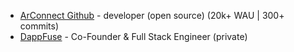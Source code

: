 - <a href='https://github.com/arconnectio/ArConnect/graphs/contributors'>ArConnect Github</a> - developer (open source) (20k+ WAU | 300+ commits)
- <a href='https://www.dappfuse.com'>DappFuse</a> - Co-Founder & Full Stack Engineer (private)
